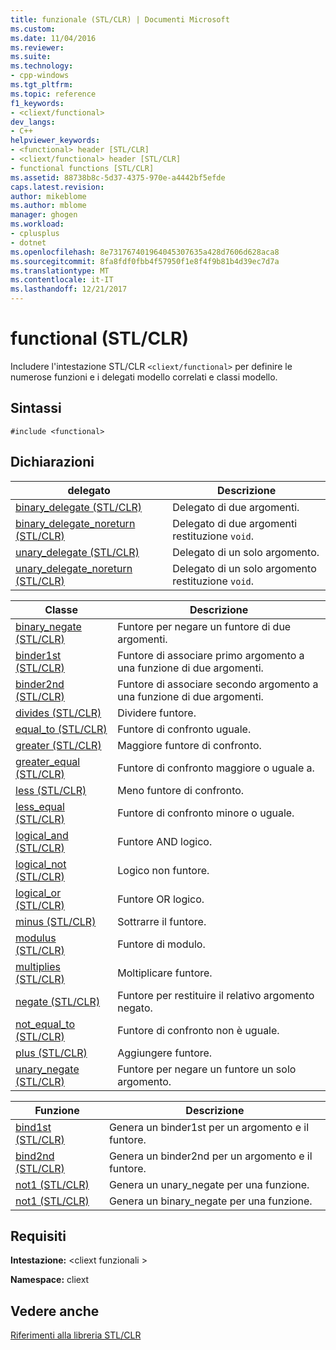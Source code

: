 ```yaml
---
title: funzionale (STL/CLR) | Documenti Microsoft
ms.custom: 
ms.date: 11/04/2016
ms.reviewer: 
ms.suite: 
ms.technology:
- cpp-windows
ms.tgt_pltfrm: 
ms.topic: reference
f1_keywords:
- <cliext/functional>
dev_langs:
- C++
helpviewer_keywords:
- <functional> header [STL/CLR]
- <cliext/functional> header [STL/CLR]
- functional functions [STL/CLR]
ms.assetid: 88738b8c-5d37-4375-970e-a4442bf5efde
caps.latest.revision: 
author: mikeblome
ms.author: mblome
manager: ghogen
ms.workload:
- cplusplus
- dotnet
ms.openlocfilehash: 8e731767401964045307635a428d7606d628aca8
ms.sourcegitcommit: 8fa8fdf0fbb4f57950f1e8f4f9b81b4d39ec7d7a
ms.translationtype: MT
ms.contentlocale: it-IT
ms.lasthandoff: 12/21/2017
---
```

# <a name="functional-stlclr"></a>functional (STL/CLR)
Includere l'intestazione STL/CLR `<cliext/functional>` per definire le numerose funzioni e i delegati modello correlati e classi modello.  
  
## <a name="syntax"></a>Sintassi  
  
```  
#include <functional>  
```  
  
## <a name="declarations"></a>Dichiarazioni  
  
|delegato|Descrizione|  
|--------------|-----------------|  
|[binary_delegate (STL/CLR)](../dotnet/binary-delegate-stl-clr.md)|Delegato di due argomenti.|  
|[binary_delegate_noreturn (STL/CLR)](../dotnet/binary-delegate-noreturn-stl-clr.md)|Delegato di due argomenti restituzione `void`.|  
|[unary_delegate (STL/CLR)](../dotnet/unary-delegate-stl-clr.md)|Delegato di un solo argomento.|  
|[unary_delegate_noreturn (STL/CLR)](../dotnet/unary-delegate-noreturn-stl-clr.md)|Delegato di un solo argomento restituzione `void`.|  
  
|Classe|Descrizione|  
|-----------|-----------------|  
|[binary_negate (STL/CLR)](../dotnet/binary-negate-stl-clr.md)|Funtore per negare un funtore di due argomenti.|  
|[binder1st (STL/CLR)](../dotnet/binder1st-stl-clr.md)|Funtore di associare primo argomento a una funzione di due argomenti.|  
|[binder2nd (STL/CLR)](../dotnet/binder2nd-stl-clr.md)|Funtore di associare secondo argomento a una funzione di due argomenti.|  
|[divides (STL/CLR)](../dotnet/divides-stl-clr.md)|Dividere funtore.|  
|[equal_to (STL/CLR)](../dotnet/equal-to-stl-clr.md)|Funtore di confronto uguale.|  
|[greater (STL/CLR)](../dotnet/greater-stl-clr.md)|Maggiore funtore di confronto.|  
|[greater_equal (STL/CLR)](../dotnet/greater-equal-stl-clr.md)|Funtore di confronto maggiore o uguale a.|  
|[less (STL/CLR)](../dotnet/less-stl-clr.md)|Meno funtore di confronto.|  
|[less_equal (STL/CLR)](../dotnet/less-equal-stl-clr.md)|Funtore di confronto minore o uguale.|  
|[logical_and (STL/CLR)](../dotnet/logical-and-stl-clr.md)|Funtore AND logico.|  
|[logical_not (STL/CLR)](../dotnet/logical-not-stl-clr.md)|Logico non funtore.|  
|[logical_or (STL/CLR)](../dotnet/logical-or-stl-clr.md)|Funtore OR logico.|  
|[minus (STL/CLR)](../dotnet/minus-stl-clr.md)|Sottrarre il funtore.|  
|[modulus (STL/CLR)](../dotnet/modulus-stl-clr.md)|Funtore di modulo.|  
|[multiplies (STL/CLR)](../dotnet/multiplies-stl-clr.md)|Moltiplicare funtore.|  
|[negate (STL/CLR)](../dotnet/negate-stl-clr.md)|Funtore per restituire il relativo argomento negato.|  
|[not_equal_to (STL/CLR)](../dotnet/not-equal-to-stl-clr.md)|Funtore di confronto non è uguale.|  
|[plus (STL/CLR)](../dotnet/plus-stl-clr.md)|Aggiungere funtore.|  
|[unary_negate (STL/CLR)](../dotnet/unary-negate-stl-clr.md)|Funtore per negare un funtore un solo argomento.|  
  
|Funzione|Descrizione|  
|--------------|-----------------|  
|[bind1st (STL/CLR)](../dotnet/bind1st-stl-clr.md)|Genera un binder1st per un argomento e il funtore.|  
|[bind2nd (STL/CLR)](../dotnet/bind2nd-stl-clr.md)|Genera un binder2nd per un argomento e il funtore.|  
|[not1 (STL/CLR)](../dotnet/not1-stl-clr.md)|Genera un unary_negate per una funzione.|  
|[not1 (STL/CLR)](../dotnet/not1-stl-clr.md)|Genera un binary_negate per una funzione.|  
  
## <a name="requirements"></a>Requisiti  
 **Intestazione:** \<cliext funzionali >  
  
 **Namespace:** cliext  
  
## <a name="see-also"></a>Vedere anche  
 [Riferimenti alla libreria STL/CLR](../dotnet/stl-clr-library-reference.md)